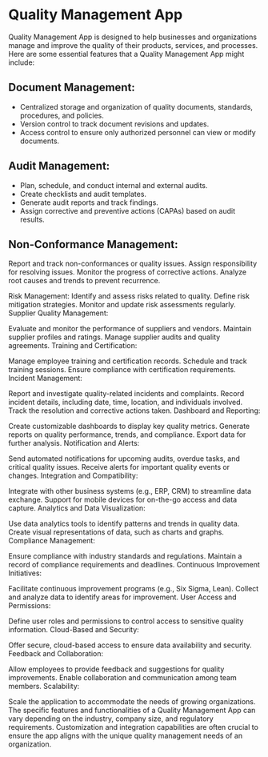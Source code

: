 # Quality Management App

Quality Management App is designed to help businesses and organizations manage and improve the quality of their products, services, and processes. Here are some essential features that a Quality Management App might include:

## Document Management:
* Centralized storage and organization of quality documents, standards, procedures, and policies.
* Version control to track document revisions and updates.
* Access control to ensure only authorized personnel can view or modify documents.

## Audit Management:
* Plan, schedule, and conduct internal and external audits.
* Create checklists and audit templates.
* Generate audit reports and track findings.
* Assign corrective and preventive actions (CAPAs) based on audit results.

## Non-Conformance Management:
Report and track non-conformances or quality issues.
Assign responsibility for resolving issues.
Monitor the progress of corrective actions.
Analyze root causes and trends to prevent recurrence.

Risk Management:
Identify and assess risks related to quality.
Define risk mitigation strategies.
Monitor and update risk assessments regularly.
Supplier Quality Management:

Evaluate and monitor the performance of suppliers and vendors.
Maintain supplier profiles and ratings.
Manage supplier audits and quality agreements.
Training and Certification:

Manage employee training and certification records.
Schedule and track training sessions.
Ensure compliance with certification requirements.
Incident Management:

Report and investigate quality-related incidents and complaints.
Record incident details, including date, time, location, and individuals involved.
Track the resolution and corrective actions taken.
Dashboard and Reporting:

Create customizable dashboards to display key quality metrics.
Generate reports on quality performance, trends, and compliance.
Export data for further analysis.
Notification and Alerts:

Send automated notifications for upcoming audits, overdue tasks, and critical quality issues.
Receive alerts for important quality events or changes.
Integration and Compatibility:

Integrate with other business systems (e.g., ERP, CRM) to streamline data exchange.
Support for mobile devices for on-the-go access and data capture.
Analytics and Data Visualization:

Use data analytics tools to identify patterns and trends in quality data.
Create visual representations of data, such as charts and graphs.
Compliance Management:

Ensure compliance with industry standards and regulations.
Maintain a record of compliance requirements and deadlines.
Continuous Improvement Initiatives:

Facilitate continuous improvement programs (e.g., Six Sigma, Lean).
Collect and analyze data to identify areas for improvement.
User Access and Permissions:

Define user roles and permissions to control access to sensitive quality information.
Cloud-Based and Security:

Offer secure, cloud-based access to ensure data availability and security.
Feedback and Collaboration:

Allow employees to provide feedback and suggestions for quality improvements.
Enable collaboration and communication among team members.
Scalability:

Scale the application to accommodate the needs of growing organizations.
The specific features and functionalities of a Quality Management App can vary depending on the industry, company size, and regulatory requirements. Customization and integration capabilities are often crucial to ensure the app aligns with the unique quality management needs of an organization.
